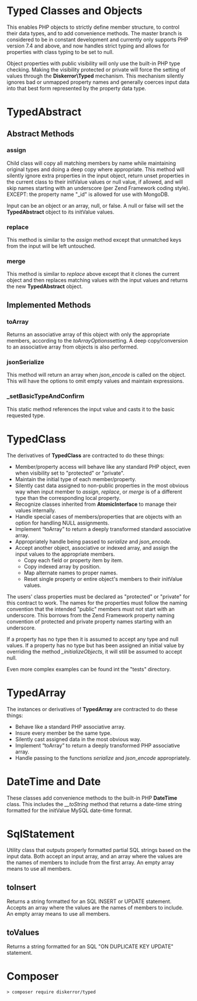 # Typed Classes and Objects

This enables PHP objects to strictly define member structure, to control their data types, and to add convenience methods. The master branch is considered to be in constant development and currently only supports PHP version 7.4 and above, and now handles strict typing and allows for properties with class typing to be set to null.

Object properties with public visibility will only use the built-in PHP type checking. Making the visibility protected or private will force the setting of values through the **Diskerror\Typed** mechanism. This mechanism silently ignores bad or unmapped property names and generally coerces input data into that best form represented by the property data type.

# TypedAbstract

## Abstract Methods

### assign

Child class will copy all matching members by name while maintaining original types and doing a deep copy where appropriate. This method will silently ignore extra properties in the input object, return unset properties in the current class to their initValue values or null value, if allowed, and will skip names starting with an underscore (per Zend Framework coding style). EXCEPT: the property name "_id" is allowed for use with MongoDB.

Input can be an object or an array, null, or false. A null or false will set the **TypedAbstract** object to its initValue values.

### replace

This method is similar to the *assign* method except that unmatched keys from the input will be left untouched.

### merge

This method is similar to *replace* above except that it clones the current object and then replaces matching values with the input values and returns the new **TypedAbstract** object.

## Implemented Methods

### toArray

Returns an associative array of this object with only the appropriate members, according to the *toArrayOptions*setting. A deep copy/conversion to an associative array from objects is also performed.

### jsonSerialize

This method will return an array when *json_encode* is called on the object. This will have the options to omit empty values and maintain expressions.

### _setBasicTypeAndConfirm

This static method references the input value and casts it to the basic requested type.

# TypedClass

The derivatives of **TypedClass** are contracted to do these things:

* Member/property access will behave like any standard PHP object, even when visibility set to "protected" or "private".
* Maintain the initial type of each member/property.
* Silently cast data assigned to non-public properties in the most obvious way when input member to *assign*, *replace*, or *merge* is of a different type than the corresponding local property.
* Recognize classes inherited from **AtomicInterface** to manage their values internally.
* Handle special cases of members/properties that are objects with an option for handling NULL assignments.
* Implement “toArray” to return a deeply transformed standard associative array.
* Appropriately handle being passed to *serialize* and *json_encode*.
* Accept another object, associative or indexed array, and assign the input values to the appropriate members.
    * Copy each field or property item by item.
    * Copy indexed array by position.
    * Map alternate names to proper names.
    * Reset single property or entire object's members to their initValue values.

The users' class properties must be declared as "protected" or "private" for this contract to work. The names for the properties must follow the naming convention that the intended "public" members must not start with an underscore. This borrows from the Zend Framework property naming convention of protected and private property names starting with an underscore.

If a property has no type then it is assumed to accept any type and null values. If a property has no type but has been assigned an initial value by overriding the method *_initializeObjects*, it will still be assumed to accept null.

Even more complex examples can be found int the "tests" directory.

# TypedArray

The instances or derivatives of **TypedArray** are contracted to do these things:

* Behave like a standard PHP associative array.
* Insure every member be the same type.
* Silently cast assigned data in the most obvious way.
* Implement “toArray” to return a deeply transformed PHP associative array.
* Handle passing to the functions *serialize* and *json_encode* appropriately.

# DateTime and Date

These classes add convenience methods to the built-in PHP **DateTime** class. This includes the *__toString* method that returns a date-time string formatted for the initValue MySQL date-time format.

# SqlStatement

Utility class that outputs properly formatted partial SQL strings based on the input data. Both accept an input array, and an array where the values are the names of members to include from the first array. An empty array means to use all members.

## toInsert

Returns a string formatted for an SQL INSERT or UPDATE statement. Accepts an array where the values are the names of members to include. An empty array means to use all members.

## toValues

Returns a string formatted for an SQL "ON DUPLICATE KEY UPDATE" statement.

# Composer

```
> composer require diskerror/typed
```

